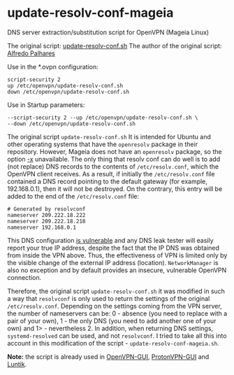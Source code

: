 # update-resolv-conf-mageia
DNS server extraction/substitution script for OpenVPN (Mageia Linux)

The original script: [update-resolv-conf.sh](https://github.com/alfredopalhares/openvpn-update-resolv-conf/blob/master/update-resolv-conf.sh)
The author of the original script: [Alfredo Palhares](https://github.com/alfredopalhares)

Use in the *.ovpn configuration:
```
script-security 2
up /etc/openvpn/update-resolv-conf.sh
down /etc/openvpn/update-resolv-conf.sh
```
Use in Startup parameters:
```
--script-security 2 --up /etc/openvpn/update-resolv-conf.sh \
--down /etc/openvpn/update-resolv-conf.sh
```
The original script `update-resolv-conf.sh` It is intended for Ubuntu and other operating systems that have the `openresolv` package in their repository. However, Mageia does not have an `openresolv` package, so the option [-x](https://github.com/alfredopalhares/openvpn-update-resolv-conf/issues/18) unavailable. The only thing that resolv conf can do well is to add (not replace) DNS records to the contents of `/etc/resolv.conf`, which the OpenVPN client receives. As a result, if initially the `/etc/resolv.conf` file contained a DNS record pointing to the default gateway (for example, 192.168.0.1), then it will not be destroyed. On the contrary, this entry will be added to the end of the `/etc/resolv.conf` file:
```
# Generated by resolvconf
nameserver 209.222.18.222
nameserver 209.222.18.218
nameserver 192.168.0.1
```
This DNS configuration [is vulnerable](https://github.com/alfredopalhares/openvpn-update-resolv-conf/issues/14) and any DNS leak tester will easily report your true IP address, despite the fact that the IP DNS was obtained from inside the VPN above. Thus, the effectiveness of VPN is limited only by the visible change of the external IP address (location). `NetworkManager` is also no exception and by default provides an insecure, vulnerable OpenVPN connection.  
  
Therefore, the original script `update-resolv-conf.sh` it was modified in such a way that `resolvconf` is only used to return the settings of the original `/etc/resolv.conf`. Depending on the settings coming from the VPN server, the number of nameservers can be: 0 - absence (you need to replace with a pair of your own), 1 - the only DNS (you need to add another one of your own) and 1> - nevertheless 2. In addition, when returning DNS settings, `systemd-resolved` can be used, and not `resolvconf`. I tried to take all this into account in this modification of the script - `update-resolv-conf-mageia.sh`.  
  
**Note:** the script is already used in [OpenVPN-GUI](https://github.com/AKotov-dev/OpenVPN-GUI), [ProtonVPN-GUI](https://github.com/AKotov-dev/protonvpn-gui) and [Luntik](https://github.com/AKotov-dev/luntik). 
